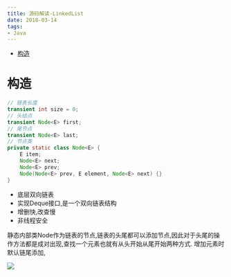```yaml
---
title: 源码解读-LinkedList
date: 2018-03-14
tags:
- Java
---
```


<!-- TOC -->

- [构造](#构造)

<!-- /TOC -->

# 构造

```Java
// 链表长度
transient int size = 0;
// 头结点
transient Node<E> first;
// 尾节点
transient Node<E> last;
// 节点类
private static class Node<E> {
    E item;
    Node<E> next;
    Node<E> prev;
    Node(Node<E> prev, E element, Node<E> next) {}
}
```

* 底层双向链表
* 实现Deque接口,是一个双向链表结构
* 增删快,改查慢
* 非线程安全

静态内部类Node作为链表的节点,链表的头尾都可以添加节点,因此对于头尾的操作方法都是成对出现,查找一个元素也就有从头开始从尾开始两种方式.
增加元素时默认链尾添加,

[![](https://static.segmentfault.com/v-5b1df2a7/global/img/creativecommons-cc.svg)](https://creativecommons.org/licenses/by-nc-nd/4.0/)
